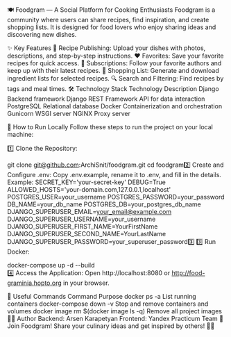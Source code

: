 🍽️ Foodgram — A Social Platform for Cooking Enthusiasts
Foodgram is a community where users can share recipes,
find inspiration, and create shopping lists.
It is designed for food lovers who enjoy sharing ideas and discovering new dishes.

✨ Key Features
📝 Recipe Publishing: Upload your dishes with photos, descriptions, and step-by-step instructions.
❤️ Favorites: Save your favorite recipes for quick access.
🔔 Subscriptions: Follow your favorite authors and keep up with their latest recipes.
🛒 Shopping List: Generate and download ingredient lists for selected recipes.
🔍 Search and Filtering: Find recipes by tags and meal times.
🛠 Technology Stack
Technology	Description
Django	Backend framework
Django REST Framework	API for data interaction
PostgreSQL	Relational database
Docker	Containerization and orchestration
Gunicorn	WSGI server
NGINX	Proxy server

🚀 How to Run Locally
Follow these steps to run the project on your local machine:

1️⃣ Clone the Repository:


git clone git@github.com:ArchiSnit/foodgram.git 
cd foodgram2️⃣ Create and Configure .env:
   Copy .env.example, rename it to .env, and fill in the details.   Example:
   SECRET_KEY='your-secret-key'
   DEBUG=True
   ALLOWED_HOSTS='your-domain.com,127.0.0.1,localhost'
   POSTGRES_USER=your_username
   POSTGRES_PASSWORD=your_password
   DB_NAME=your_db_name
   POSTGRES_DB=your_postgres_db_name
   DJANGO_SUPERUSER_EMAIL=your_email@example.com
   DJANGO_SUPERUSER_USERNAME=your_username
   DJANGO_SUPERUSER_FIRST_NAME=YourFirstName
   DJANGO_SUPERUSER_SECOND_NAME=YourLastName
   DJANGO_SUPERUSER_PASSWORD=your_superuser_password3️⃣
3️⃣ Run Docker:


docker-compose up -d --build  
4️⃣ Access the Application:
Open http://localhost:8080 or http://food-graminia.hopto.org in your browser.

🔧 Useful Commands
Command	Purpose
docker ps -a	List running containers
docker-compose down -v	Stop and remove containers and volumes
docker image rm $(docker image ls -q)	Remove all project images
👨‍💻 Author
Backend: Arsen Karapetyan
Frontend: Yandex Practicum Team
🎉 Join Foodgram!
Share your culinary ideas and get inspired by others! 🍲✨